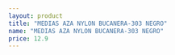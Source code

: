```yaml
---
layout: product
title: "MEDIAS AZA NYLON BUCANERA-303 NEGRO"
name: "MEDIAS AZA NYLON BUCANERA-303 NEGRO"
price: 12.9
---
```

